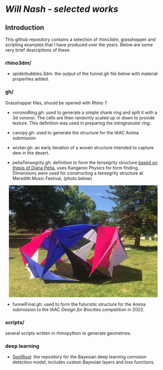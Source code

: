 # *Will Nash - selected works*

## Introduction
This github repository contains a selection of rhino3dm, grasshopper and scripting examples that I have produced over the years. Below are some very brief descriptions of these.

### rhino3dm/
* spiderbubbles.3dm: the output of the funnel.gh file below with material properties added.


### gh/
Grasshopper files, should be opened with Rhino 7.

* voronoiRing.gh: used to generate a simple shank ring and split it with a 3d voronoi. The cells are then randomly scaled up or down to provide texture. This definition was used in preparing the *intragranular ring*.

* canopy.gh: used to generate the structure for the IAAC Anima submission

* wicker.gh: an early iteration of a woven structure intended to capture dew in the desert.

* peñaTensegrity.gh: definition to form the tensegrity structure [based on thesis of Diana Peña](https://upcommons.upc.edu/handle/2117/94685), uses Kangaroo Physics for form finding. Dimensions were used for constructing a tensegrity structure at Meredith Music Festival, (photo below)

<!-- ![tensegrity structure](assets/IMG_3440.JPG?raw=true) -->
<p align="center">
  <img src = "assets/IMG_3440.JPG" alt="tensegrity structure" width="480" align="middle"/>
</p>

* funnelFinal.gh: used to form the futuristic structure for the Anima submission to the IAAC *Design for Biocities* competition in 2022.

### scripts/
several scripts written in rhinopython to generate geometries.

### deep learning
* [SpotRust](https://github.com/StuvX/SpotRust): the repository for the Bayesian deep learning corrosion detection model, includes custom Bayesian layers and loss functions.
